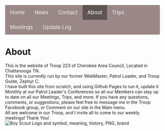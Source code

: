 <!-- NOTE: All DIVs and thier closing tags are VERY necessary DO NOT delete -->

<div class="topnav">
  <a href="https://troop223.github.io/">Home</a>
  <a href="https://troop223.github.io/NewsHub">News</a>
  <a href="https://troop223.github.io/#CONTACT">Contact</a>
  <a class="active" href="https://troop223.github.io/ABOUT">About</a>
  <a href="https://troop223.github.io/prev+futureTrips">Trips</a>
  <a href="https://troop223.github.io/MeetingPlansHub">Meetings</a>	
  <a href="https://troop223.github.io/UpdateLog">Update Log</a>	
</div>

<title>BSA Troop 223</title>
<meta name="viewport" content="width=device-width, initial-scale=1.0">


<h1>About</h1>
This is the website of Troop 223 of Cherokee Area Council, Located in Chattanooga TN. <br>
This site is currently run by our former WebMaster, Patrol Leader, and Troop Guide, Zephyr C.<br>
I have built this site from scratch, and using Github Pages to run it, update it Monthly at our Patrol Leader's Conferences so all our Members can stay up to date on all 
our Meetings, Trips, and more. If you have any questions, comments, or suggestions, please feel free to message me in the Troop Facebook group, or Comment on our site in the Main menu. <br>
All are welcome in our Troop, and I invite all to come to our weekly meetings! Thank You!



<img src="https://github.com/Troop223/troop223.github.io/assets/168667435/40273ce7-8bd7-4b94-b4b7-7993d5f95085" alt="Boy Scout Logo and symbol, meaning, history, PNG, brand" class="responsiveIMGsmall"/>

      

<style>

.imgleft {

text-align: left;
  
}
  .flexbox-item{

    width: 100%;
    background-color: #2b2b2e;

  }

.flexbox-CONTACT {

  min-height: 500px;
  
}
  .responsiveIMGsmall {

width: auto;
height: auto;
	
}	
  img {

text-align: center;}
	
.topnav {
  overflow: hidden;
  /*turns the background color on News, Contact, and about a color*/
  background-color: #998887;
  
}

.topnav a {
  float: left;
  color: #f2f2f2;
  text-align: center;
  padding: 14px 16px;
  text-decoration: none;
  font-size: 17px;
}

.topnav a:hover {
/* changes what color the background, text color when you hover over it*/
  background-color: darkgrey;
  color: white;
}

.topnav a.active {
/*changes the color of the 'Home' background, text color, respectivly*/
  background-color: #5e5453;
  color: white;
}
</style>
